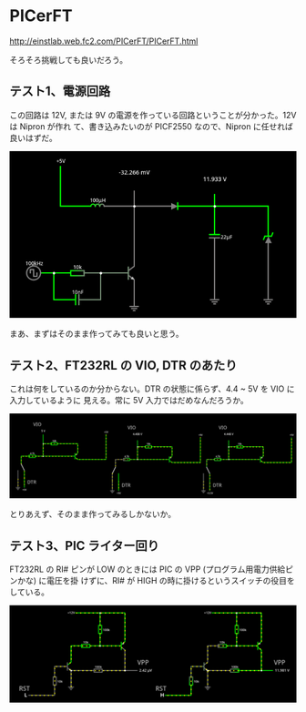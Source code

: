 # PICerFT

http://einstlab.web.fc2.com/PICerFT/PICerFT.html

そろそろ挑戦しても良いだろう。

## テスト1、電源回路

この回路は 12V, または 9V の電源を作っている回路ということが分かった。12V は Nipron が作れ
て、書き込みたいのが PICF2550 なので、Nipron に任せれば良いはずだ。

![電源回路](./figure/PICerFT_電源回路.png)

まあ、まずはそのまま作ってみても良いと思う。

## テスト2、FT232RL の VIO, DTR のあたり

これは何をしているのか分からない。DTR の状態に係らず、4.4 ~ 5V を VIO に入力しているように
見える。常に 5V 入力ではだめなんだろうか。

![DTR, VIO テスト](./figure/PICerFT_DTR_VIO.png)

とりあえず、そのまま作ってみるしかないか。

## テスト3、PIC ライター回り

FT232RL の RI# ピンが LOW のときには PIC の VPP (プログラム用電力供給ピンかな) に電圧を掛
けずに、RI# が HIGH の時に掛けるというスイッチの役目をしている。

![PIC ライター回り](./figure/PICerFT_PIC.png)
